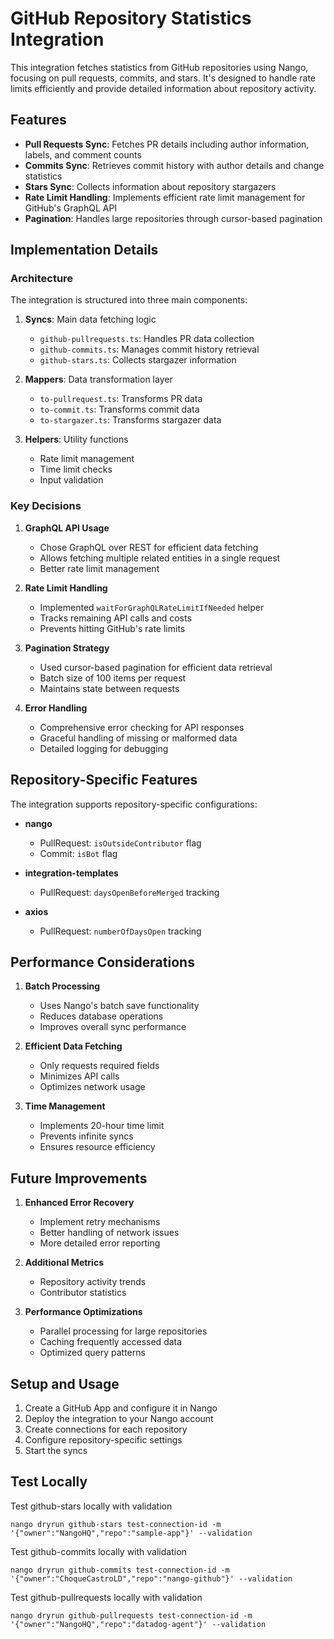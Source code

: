 # GitHub Repository Statistics Integration

This integration fetches statistics from GitHub repositories using Nango, focusing on pull requests, commits, and stars. It's designed to handle rate limits efficiently and provide detailed information about repository activity.

## Features

- **Pull Requests Sync**: Fetches PR details including author information, labels, and comment counts
- **Commits Sync**: Retrieves commit history with author details and change statistics
- **Stars Sync**: Collects information about repository stargazers
- **Rate Limit Handling**: Implements efficient rate limit management for GitHub's GraphQL API
- **Pagination**: Handles large repositories through cursor-based pagination

## Implementation Details

### Architecture

The integration is structured into three main components:

1. **Syncs**: Main data fetching logic
   - `github-pullrequests.ts`: Handles PR data collection
   - `github-commits.ts`: Manages commit history retrieval
   - `github-stars.ts`: Collects stargazer information

2. **Mappers**: Data transformation layer
   - `to-pullrequest.ts`: Transforms PR data
   - `to-commit.ts`: Transforms commit data
   - `to-stargazer.ts`: Transforms stargazer data

3. **Helpers**: Utility functions
   - Rate limit management
   - Time limit checks
   - Input validation

### Key Decisions

1. **GraphQL API Usage**
   - Chose GraphQL over REST for efficient data fetching
   - Allows fetching multiple related entities in a single request
   - Better rate limit management

2. **Rate Limit Handling**
   - Implemented `waitForGraphQLRateLimitIfNeeded` helper
   - Tracks remaining API calls and costs
   - Prevents hitting GitHub's rate limits

3. **Pagination Strategy**
   - Used cursor-based pagination for efficient data retrieval
   - Batch size of 100 items per request
   - Maintains state between requests

4. **Error Handling**
   - Comprehensive error checking for API responses
   - Graceful handling of missing or malformed data
   - Detailed logging for debugging

## Repository-Specific Features

The integration supports repository-specific configurations:

- **nango**
  - PullRequest: `isOutsideContributor` flag
  - Commit: `isBot` flag

- **integration-templates**
  - PullRequest: `daysOpenBeforeMerged` tracking

- **axios**
  - PullRequest: `numberOfDaysOpen` tracking

## Performance Considerations

1. **Batch Processing**
   - Uses Nango's batch save functionality
   - Reduces database operations
   - Improves overall sync performance

2. **Efficient Data Fetching**
   - Only requests required fields
   - Minimizes API calls
   - Optimizes network usage

3. **Time Management**
   - Implements 20-hour time limit
   - Prevents infinite syncs
   - Ensures resource efficiency

## Future Improvements

1. **Enhanced Error Recovery**
   - Implement retry mechanisms
   - Better handling of network issues
   - More detailed error reporting

2. **Additional Metrics**
   - Repository activity trends
   - Contributor statistics

3. **Performance Optimizations**
   - Parallel processing for large repositories
   - Caching frequently accessed data
   - Optimized query patterns

## Setup and Usage

1. Create a GitHub App and configure it in Nango
2. Deploy the integration to your Nango account
3. Create connections for each repository
4. Configure repository-specific settings
5. Start the syncs


## Test Locally


Test github-stars locally with validation

```
nango dryrun github-stars test-connection-id -m '{"owner":"NangoHQ","repo":"sample-app"}' --validation
```

Test github-commits locally with validation

```
nango dryrun github-commits test-connection-id -m '{"owner":"ChoqueCastroLD","repo":"nango-github"}' --validation
```

Test github-pullrequests locally with validation

```
nango dryrun github-pullrequests test-connection-id -m '{"owner":"NangoHQ","repo":"datadog-agent"}' --validation
```
